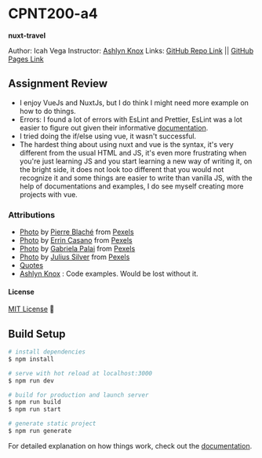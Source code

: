 # CPNT200-a4
**nuxt-travel**

Author: Icah Vega
Instructor: [Ashlyn Knox](https://github.com/lilyx13)
Links: [GitHub Repo Link](https://github.com/Icahpv/cpnt200-a4) || [GitHub Pages Link]()

## Assignment Review

- I enjoy VueJs and NuxtJs, but I do think I might need more example on how to do things.
- Errors: I found a lot of errors with EsLint and Prettier, EsLint was a lot easier to figure out given their informative [documentation](https://eslint.vuejs.org/user-guide/).
- I tried doing the if/else using vue, it wasn't successful.
- The hardest thing about using nuxt and vue is the syntax, it's very different from the usual HTML and JS, it's even more frustrating when you're just learning JS and you start learning a new way of writing it, on the bright side, it does not look too different that you would not recognize it and some things are easier to write than vanilla JS, with the help of documentations and examples, I do see myself creating more projects with vue.

### Attributions

- [Photo](https://www.pexels.com/photo/canal-beside-houses-2901209/) by [Pierre Blaché](https://www.pexels.com/@pierre-blache-651604) from [Pexels](https://www.pexels.com/)
- [Photo](https://www.pexels.com/photo/machu-pichu-peru-2356045/) by [Errin Casano](https://www.pexels.com/@errin-casano-1240439) from [Pexels](https://www.pexels.com/)
- [Photo](https://www.pexels.com/photo/train-with-smoke-507410/) by [Gabriela Palai](https://www.pexels.com/@gabriela-palai-129458) from [Pexels](https://www.pexels.com/)
- [Photo](https://www.pexels.com/photo/cottages-in-the-middle-of-beach-753626/) by [Julius Silver](https://www.pexels.com/@julius-silver-240301) from [Pexels](https://www.pexels.com/)
- [Quotes](https://www.myglobalviewpoint.com/inspirational-travel-quotes/)
- [Ashlyn Knox](https://github.com/lilyx13) : Code examples. Would be lost without it.


#### License
[MIT License](License) :scroll:









## Build Setup

```bash
# install dependencies
$ npm install

# serve with hot reload at localhost:3000
$ npm run dev

# build for production and launch server
$ npm run build
$ npm run start

# generate static project
$ npm run generate
```

For detailed explanation on how things work, check out the [documentation](https://nuxtjs.org).